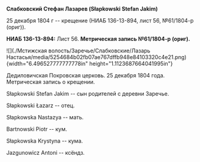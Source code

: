 **Слабковский Стефан Лазарев (Słapkowski Stefan Jakim)**

25 декабря 1804 г -- крещение (НИАБ 136-13-894, лист 56, №61/1804-р
(ориг)).

**НИАБ 136-13-894:** Лист 56. **Метрическая запись №61/1804-р (ориг).**

![](./Мстижская волость/Заречье/Слабковские/Лазарь Настасья/media/5254684b02fb07ae767dffb948e84103320c4e21.png){width="6.496527777777778in"
height="1.1123687664041995in"}

Дедиловичская Покровская церковь. 25 декабря 1804 года. Метрическая
запись о крещении.

Słapkowski Stefan Jakim -- сын родителей с деревни Заречье.

Słapkowski Łazarz -- отец.

Słapkowska Nastazya -- мать.

Bartnowski Piotr -- кум.

Słapkowska Krystyna -- кума.

Jazgunowicz Antoni -- ксёндз.

